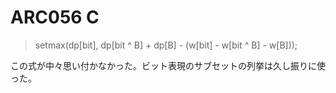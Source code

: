 # ARC056 C
> setmax(dp[bit], dp[bit ^ B] + dp[B] - (w[bit] - w[bit ^ B] - w[B]));

この式が中々思い付かなかった。ビット表現のサブセットの列挙は久し振りに使った。
